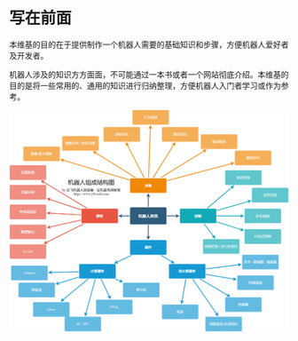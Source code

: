 # 写在前面

本维基的目的在于提供制作一个机器人需要的基础知识和步骤，方便机器人爱好者及开发者。

机器人涉及的知识方方面面，不可能通过一本书或者一个网站彻底介绍。本维基的目的是将一些常用的、通用的知识进行归纳整理，方便机器人入门者学习或作为参考。

![robot overview](robot_overview.png)
